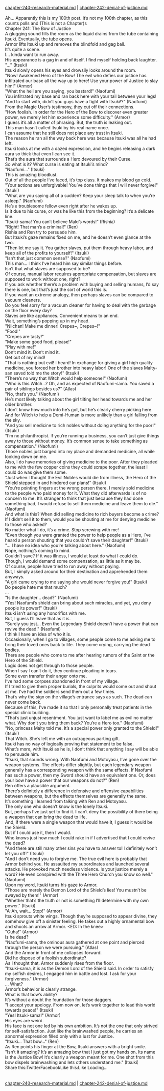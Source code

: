 [chapter-240-research-material.md](./chapter-240-research-material.md) | [chapter-242-denial-of-justice.md](./chapter-242-denial-of-justice.md) <br/>
<br/>
Ah… Apparently this is my 100th post. it’s not my 100th chapter, as this counts polls and (This is not a Chapter)s<br/>
Chapter 241: The Bow of Justice<br/>
A glugging sound fills the room as the liquid drains from the tube containing Itsuki. Eventually, the tube opens.<br/>
Armor lifts Itsuki up and removes the blindfold and gag ball.<br/>
It’s quite a scene.<br/>
I… kinda want to run away.<br/>
His appearance is a gag in and of itself. I find myself holding back laughter.<br/>
"…" (Itsuki)<br/>
Itsuki slowly opens his eyes and drowsily looks around the room.<br/>
"Now! Awakened Hero of the Bow! The evil who defies our justice has infiltrated our base all the way up to here! Use your power of Justice to slay him!" (Armor)<br/>
"What the hell are you saying, you bastard!" (Naofumi)<br/>
You infiltrated my base and ran back here with your tail between your legs!<br/>
"And to start with, didn’t you guys have a fight with Itsuki!?" (Naofumi)<br/>
From the Magic User’s testimony, they cut off their connections.<br/>
"How foolish. In order for the Hero of the Bow to discover even greater power, we merely let him experience some difficulty." (Armor)<br/>
I guess it’s all a matter of phrasing. But, the truth is leaking out.<br/>
This man hasn’t called Itsuki by his real name once.<br/>
I can assume that he still does not place any trust in Itsuki.<br/>
The reason he ran all the way back here was because Itsuki was all he had left.<br/>
Itsuki looks at me with a dazed expression, and he begins releasing a dark aura so thick that even I can see it.<br/>
That’s the aura that surrounds a Hero devoured by their Curse.<br/>
So what is it? What curse is eating at Itsuki’s mind?<br/>
"Naofumi…" (Itsuki)<br/>
This is amazing bloodlust.<br/>
Out of all the people I’ve faced, it’s top class. It makes my blood go cold.<br/>
"Your actions are unforgivable! You’ve done things that I will never forgive!" (Itsuki)<br/>
"What are you saying all of a sudden? Keep your sleep talk to when you’re asleep." (Naofumi)<br/>
He’s a troublesome fellow even right after he wakes up.<br/>
Is it due to his curse, or was he like this from the beginning? It’s a delicate line.<br/>
"Itsuki-sama! You can’t believe Mald’s words!" (Rishia)<br/>
"Right! That man’s a criminal!" (Ren)<br/>
Rishia and Ren try to persuade him.<br/>
But Itsuki’s gaze remains fixed on me, and he doesn’t even glance at the two.<br/>
"Then let me say it. You gather slaves, put them through heavy labor, and keep all of the profits to yourself!" (Itsuki)<br/>
"Isn’t that just common sense?" (Naofumi)<br/>
This man… I think I’ve heard him say similar things before.<br/>
Isn’t that what slaves are supposed to be?<br/>
Of course, manual labor requires appropriate compensation, but slaves are supposed to work without one, right?<br/>
If you ask whether there’s a problem with buying and selling humans, I’d say there is one, but that’s just the sort of world this is.<br/>
If you want an extreme analogy, then perhaps slaves can be compared to vacuum cleaners.<br/>
Do you feel sorry for a vacuum cleaner for having to deal with the garbage on the floor every day?<br/>
Slaves are like appliances. Convenient means to an end.<br/>
Wait, something’s popping up in my head.<br/>
"Niichan! Make me dinner! Crepes~, Crepes~!"<br/>
"Food!"<br/>
"Crepes are tasty!"<br/>
"Make some good food, please!"<br/>
"Play with me!"<br/>
Don’t mind it. Don’t mind it.<br/>
Get out of my mind!<br/>
"That is nothing but evil! I heard! In exchange for giving a girl high quality medicine, you forced her brother into heavy labor! One of the slaves Malty-san saved told me the story!" (Itsuki)<br/>
"There’s no way that Witch would help someone!" (Naofumi)<br/>
"Who is this Witch…? Oh, and as expected of Naofumi-sama. You saved a pair of siblings besides us?" (Atlas)<br/>
"No, that’s you." (Naofumi)<br/>
He’s most likely talking about the girl tilting her head towards me and her older brother.<br/>
I don’t know how much info he’s got, but he’s clearly cherry picking here.<br/>
And for Witch to help a Demi-Human is more unlikely than a girl falling from the sky.<br/>
"And you sell medicine to rich nobles without doing anything for the poor!" (Itsuki)<br/>
"I’m no philanthropist. If you’re running a business, you can’t just give things away to those without money. It’s common sense to take something as compensation." (Naofumi)<br/>
Those nobles just barged into my place and demanded medicine, all while looking down on me.<br/>
Also, I do have memories of giving medicine to the poor. After they pleaded to me with the few copper coins they could scrape together, the least I could do was give them some.<br/>
"Just when I thought the Evil Nobles would die from illness, the Hero of the Shield stepped in and hindered our plans!" (Itsuki)<br/>
"You’re pointing fingers at the wrong person there. I merely sold medicine to the people who paid money for it. What they did afterwards is of no concern to me. It’s stranger to think that just because they had done something bad, I would refuse to sell them medicine and leave them to die." (Naofumi)<br/>
And what is this? When did selling medicine to rich buyers become a crime?<br/>
If I didn’t sell it to them, would you be shouting at me for denying medicine to those who asked?<br/>
No matter what I do, it’s a crime. Stop screwing with me!<br/>
"Even though you were granted the power to help people as a Hero, I’ve heard a person shouting that you couldn’t save their daughter!" (Itsuki)<br/>
"… I have no idea who you’re talking about here." (Naofumi)<br/>
Nope, nothing’s coming to mind.<br/>
Couldn’t save? If it was illness, I would at least do what I could do.<br/>
Though, I would demand some compensation, as little as it may be.<br/>
Of course, people have tried to run away without paying.<br/>
But, I simply asked around for their destination and apprehended them anyways.<br/>
"A girl came crying to me saying she would never forgive you!" (Itsuki)<br/>
Do people hate me that much?<br/>
…<br/>
"Is the daughter… dead?" (Naofumi)<br/>
"Yes! Naofumi’s shield can bring about such miracles, and yet, you deny people its power!" (Itsuki)<br/>
Itsuki isn’t using any honorifics with me.<br/>
But, I guess I’ll leave that as it is.<br/>
"Surely you jest… Even the Legendary Shield doesn’t have a power that can revive the dead." (Naofumi)<br/>
I think I have an idea of who it is.<br/>
Occasionally, when I go to villages, some people come to me asking me to bring their loved ones back to life. They come crying, carrying the dead bodies.<br/>
There are people who come to me after hearing rumors of the Saint or the Hero of the Shield.<br/>
Logic does not get through to those people.<br/>
When I say I can’t do it, they continue pleading in tears.<br/>
Some even transfer their anger onto me.<br/>
I’ve had some corpses abandoned in front of my village.<br/>
If I tried to give them proper burials, the culprits would come out and shout at me. I’ve had the soldiers send them out a few times.<br/>
That’s why the sign on the village’s entrance says as such. The dead can never come back.<br/>
Because of this, I’ve made it so that I only personally treat patients in the special clinic building.<br/>
"That’s just unjust resentment. You just want to label me as evil no matter what. Why don’t you bring them back? You’re a Hero too." (Naofumi)<br/>
"No, princess Malty told me. It’s a special power only granted to the Shield!" (Itsuki)<br/>
That Witch. She’s left me with an outrageous parting gift.<br/>
Itsuki has no way of logically proving that statement to be false.<br/>
What’s more, with Itsuki as he is, I don’t think that anything I say will be able to persuade him.<br/>
"Itsuki, that sounds wrong. With Naofumi and Motoyasu, I’ve gone over the weapon systems. The effects differ slightly, but each legendary weapon generally has a corresponding weapon with the same effects. If Naofumi has such a power, then my Sword should have an equivalent one. Or, does your bow have a power that our weapons do not?" (Ren)<br/>
Ren offers a plausible argument.<br/>
There’s definitely a difference in defensive and offensive capabilities between weapons, but the effects themselves are generally the same.<br/>
It’s something I learned from talking with Ren and Motoyasu.<br/>
The only one who doesn’t know is the lonely Itsuki.<br/>
But, perhaps I’ve just yet to find it. I can’t deny the possibility of there being a weapon that can bring the dead to life.<br/>
And, if there were a single weapon that would have it, I guess it would be the Shield.<br/>
But if I could use it, then I would.<br/>
Who knows just how much I could rake in if I advertised that I could revive the dead?<br/>
"And there are still many other sins you have to answer to! I definitely won’t let you off!" (Itsuki)<br/>
"And I don’t need you to forgive me. The true evil here is probably that Armor behind you. He assaulted my subordinates and launched several attacks. He provoked much needless violence. Is your justice merely a word? He even conspired with the Three Hero Church you know so well." (Naofumi)<br/>
Upon my word, Itsuki turns his gaze to Armor.<br/>
"Those are merely the Demon Lord of the Shield’s lies! You mustn’t be swayed by them!" (Armor)<br/>
"Whether that’s the truth or not is something I’ll determine with my own power." (Itsuki)<br/>
"A-Ah, wait… Stop!" (Armor)<br/>
Itsuki sprouts white wings. Though they’re supposed to appear divine, they somehow give off a sinister feeling. He takes out a highly ornamental bow and shoots an arrow at Armor. <ED: In the knee><br/>
"Guha!" (Armor)<br/>
Is he dead?<br/>
"Naofumi-sama, the ominous aura gathered at one point and pierced through the person we were pursuing." (Atlas)<br/>
And the Armor in front of me collapses forward.<br/>
Did he dispose of a foolish subordinate?<br/>
As I thought that, Armor suddenly rises from the floor.<br/>
"Itsuki-sama, it is as the Demon Lord of the Shield said. In order to satisfy my selfish desires, I engaged him in battle and lost. I ask for your forgiveness." (Armor)<br/>
… What?<br/>
Armor’s behavior is clearly strange.<br/>
What is that bow’s ability?<br/>
It’s without a doubt the foundation for those daggers.<br/>
"I accept your apology. From now on, let’s work together to lead this world towards peace!" (Itsuki)<br/>
"Yes! Itsuki-sama!" (Armor)<br/>
His eyes are weird.<br/>
His face is not one led by his own ambition. It’s not the one that only strived for self-satisfaction. Just like the brainwashed people, he carries an abnormal expression filled only with a lust for Justice.<br/>
"Itsuki… That bow…" (Ren)<br/>
As Ren points his finger at the Bow, Itsuki answers with a bright smile.<br/>
"Isn’t it amazing? It’s an amazing bow that I just got my hands on. Its name is the Justice Bow! It’s clearly a weapon meant for me. One shot from this bow dispels brainwashing and lets others understand me." (Itsuki)<br/>
Share this:TwitterFacebookLike this:Like Loading... <br/>
<br/>
<br/>
[chapter-240-research-material.md](./chapter-240-research-material.md) | [chapter-242-denial-of-justice.md](./chapter-242-denial-of-justice.md) <br/>

